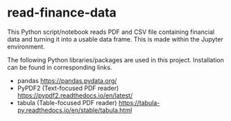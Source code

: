# read-finance-data
This Python script/notebook reads PDF and CSV file containing financial data and turning it into a usable data frame. This is made within the Jupyter environment.

The following Python libraries/packages are used in this project. Installation can be found in corresponding links.
- pandas https://pandas.pydata.org/
- PyPDF2 (Text-focused PDF reader) https://pypdf2.readthedocs.io/en/latest/
- tabula (Table-focused PDF reader) https://tabula-py.readthedocs.io/en/stable/tabula.html
